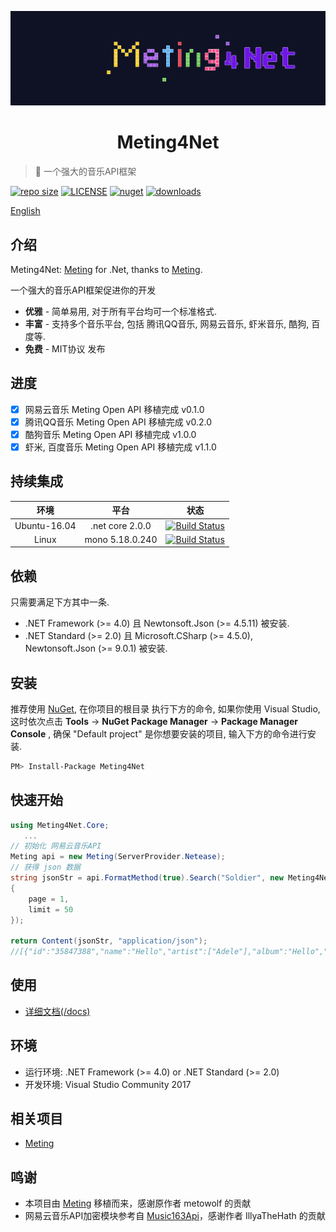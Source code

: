 <p align="center">
<img src="docs/_images/Meting4Net.png" alt="Meting4Net">
</p>
<h1 align="center">Meting4Net</h1>

> :cake: 一个强大的音乐API框架

[![repo size](https://img.shields.io/github/repo-size/yiyungent/Meting4Net.svg?style=flat)]()
[![LICENSE](https://img.shields.io/github/license/yiyungent/Meting4Net.svg?style=flat)](https://mit-license.org/)
[![nuget](https://img.shields.io/nuget/v/Meting4Net.svg?style=flat)](https://www.nuget.org/packages/Meting4Net/)
[![downloads](https://img.shields.io/nuget/dt/Meting4Net.svg?style=flat)](https://www.nuget.org/packages/Meting4Net/)


[English](README_en.md)

## 介绍

Meting4Net: <a href="https://github.com/metowolf/Meting" target="_blank">Meting</a> for .Net, thanks to <a href="https://github.com/metowolf/Meting" target="_blank">Meting</a>.   

一个强大的音乐API框架促进你的开发
 + **优雅** - 简单易用, 对于所有平台均可一个标准格式.
 + **丰富** - 支持多个音乐平台, 包括 腾讯QQ音乐, 网易云音乐, 虾米音乐, 酷狗, 百度等.
 + **免费** - MIT协议 发布
 
## 进度

- [x] 网易云音乐 Meting Open API 移植完成 v0.1.0
- [x] 腾讯QQ音乐 Meting Open API 移植完成 v0.2.0
- [x] 酷狗音乐 Meting Open API 移植完成 v1.0.0
- [x] 虾米, 百度音乐 Meting Open API 移植完成 v1.1.0

## 持续集成

| 环境 | 平台 | 状态 |
| :------: | :------: | :------: |
| Ubuntu-16.04 | .net core 2.0.0 | [![Build Status](https://dev.azure.com/Meting4Net/Meting4Net/_apis/build/status/yiyungent.Meting4Net?branchName=master)](https://dev.azure.com/Meting4Net/Meting4Net/_build/latest?definitionId=1&branchName=master) |
| Linux | mono 5.18.0.240 | [![Build Status](https://travis-ci.com/yiyungent/Meting4Net.svg?branch=master)](https://travis-ci.com/yiyungent/Meting4Net) |

## 依赖

只需要满足下方其中一条.

- .NET Framework (>= 4.0) 且 Newtonsoft.Json (>= 4.5.11) 被安装.
- .NET Standard (>= 2.0) 且 Microsoft.CSharp (>= 4.5.0), Newtonsoft.Json (>= 9.0.1) 被安装.

## 安装

推荐使用 [NuGet](https://www.nuget.org/packages/Meting4Net), 在你项目的根目录 执行下方的命令, 如果你使用 Visual Studio, 这时依次点击 **Tools** -> **NuGet Package Manager** -> **Package Manager Console** , 确保 "Default project" 是你想要安装的项目, 输入下方的命令进行安装.

```bash
PM> Install-Package Meting4Net
```

## 快速开始

```csharp
using Meting4Net.Core;
   ...
// 初始化 网易云音乐API
Meting api = new Meting(ServerProvider.Netease);
// 获得 json 数据
string jsonStr = api.FormatMethod(true).Search("Soldier", new Meting4Net.Core.Models.Standard.Options
{
    page = 1,
    limit = 50
});

return Content(jsonStr, "application/json");
//[{"id":"35847388","name":"Hello","artist":["Adele"],"album":"Hello","pic_id":"1407374890649284","url_id":"35847388","lyric_id":"35847388","source":"netease"},{"id":"33211676","name":"Hello","artist":["OMFG"],"album":"Hello",...
```

## 使用

- [详细文档(/docs)](https://yiyungent.github.io/Meting4Net "在线文档")

## 环境

- 运行环境: .NET Framework (>= 4.0) or .NET Standard (>= 2.0)    
- 开发环境: Visual Studio Community 2017

## 相关项目

- [Meting](https://github.com/metowolf/Meting)
 
 ## 鸣谢

- 本项目由 <a href="https://github.com/metowolf/Meting" target="_blank">Meting</a> 移植而来，感谢原作者 metowolf 的贡献
- 网易云音乐API加密模块参考自 <a href="https://github.com/IllyaTheHath/Music163Api" target="_blank">Music163Api</a>，感谢作者 IllyaTheHath 的贡献